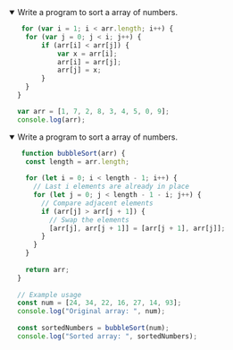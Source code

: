 <details open>
<summary>Write a program to sort a array of numbers.</summary>
<p>

```javascript
   for (var i = 1; i < arr.length; i++) {
    for (var j = 0; j < i; j++) {
        if (arr[i] < arr[j]) {
            var x = arr[i];
            arr[i] = arr[j];
            arr[j] = x;
        }
    }
  }

  var arr = [1, 7, 2, 8, 3, 4, 5, 0, 9];
  console.log(arr);

```

</p>
</details>

<details open>
<summary>Write a program to sort a array of numbers.</summary>
<p>

```javascript
   function bubbleSort(arr) {
    const length = arr.length;
  
    for (let i = 0; i < length - 1; i++) {
      // Last i elements are already in place
      for (let j = 0; j < length - 1 - i; j++) {
        // Compare adjacent elements
        if (arr[j] > arr[j + 1]) {
          // Swap the elements
          [arr[j], arr[j + 1]] = [arr[j + 1], arr[j]];
        }
      }
    }
  
    return arr;
  }
  
  // Example usage
  const num = [24, 34, 22, 16, 27, 14, 93];
  console.log("Original array: ", num);
  
  const sortedNumbers = bubbleSort(num);
  console.log("Sorted array: ", sortedNumbers);
  

```

</p>
</details>

